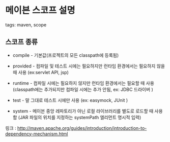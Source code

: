 # 메이븐 스코프 설명
tags: maven, scope

## 스코프 종류
- compile - 기본값(프로젝트의 모든 classpath에 등록됨)

- provided - 컴파일 및 테스트 시에는 필요하지만 런타임 환경에서는 필요하지 않을 때 사용 (ex:servlet API, jsp)

- runtime - 컴파일 시에는 필요하지 않지만 런타임 환경에서는 필요할 때 사용 (classpath에는 추가되지만 컴파일 시에는 추가 안됨, ex: JDBC 드라이버 )

- test - 말 그대로 테스트 시에만 사용 (ex: easymock, JUnit )

- system - 메이븐 중앙 레파토리가 아닌 로컬 라이브러리를 별도로 로드할 때 사용함 (JAR 파일의 위치를 지정하는 systemPath 엘리먼트 명시적 입력)
 

링크 : http://maven.apache.org/guides/introduction/introduction-to-dependency-mechanism.html
